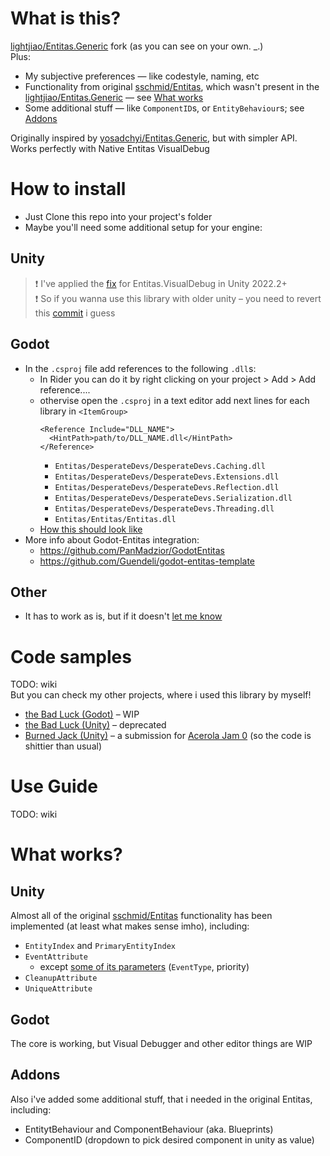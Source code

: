 # What is this?
[lightjiao/Entitas.Generic](https://github.com/lightjiao/Entitas.Generic) fork (as you can see on your own. _.)  
Plus:
- My subjective preferences — like codestyle, naming, etc
- Functionality from original [sschmid/Entitas](https://github.com/sschmid/Entitas), which wasn't present in the [lightjiao/Entitas.Generic](https://github.com/lightjiao/Entitas.Generic) — see [What works](https://github.com/rapushka/Entitas.Generic/blob/main/README.md#what-works)
- Some additional stuff — like `ComponentID`s, or `EntityBehaviour`s; see [Addons](https://github.com/rapushka/Entitas.Generic/blob/main/README.md#addons)

Originally inspired by [yosadchyi/Entitas.Generic](https://github.com/yosadchyi/Entitas.Generic), but with simpler API. Works perfectly with Native Entitas VisualDebug

# How to install
- Just Clone this repo into your project's folder
- Maybe you'll need some additional setup for your engine:

## Unity
> ❗ I've applied the [fix](https://github.com/sschmid/Entitas/issues/1067#issuecomment-1623734894) for Entitas.VisualDebug in Unity 2022.2+  
> ❗ So if you wanna use this library with older unity – you need to revert this [commit](https://github.com/rapushka/Entitas.Generic/commit/598154ca6e7079e9a9a3d79a9002f93ed931f86f) i guess

## Godot
- In the `.csproj` file add references to the following `.dll`s:
  - In Rider you can do it by right clicking on your project > Add > Add reference....
  - othervise open the `.csproj` in a text editor add next lines for each library in `<ItemGroup>`
    ```
    <Reference Include="DLL_NAME">
      <HintPath>path/to/DLL_NAME.dll</HintPath>
    </Reference>
    ```
    - `Entitas/DesperateDevs/DesperateDevs.Caching.dll`
    - `Entitas/DesperateDevs/DesperateDevs.Extensions.dll`
    - `Entitas/DesperateDevs/DesperateDevs.Reflection.dll`
    - `Entitas/DesperateDevs/DesperateDevs.Serialization.dll`
    - `Entitas/DesperateDevs/DesperateDevs.Threading.dll`
    - `Entitas/Entitas/Entitas.dll`
  - [How this should look like](https://github.com/rapushka/RerollKnight-godot/blob/dev/src/RerollKnight.csproj)
- More info about Godot-Entitas integration:
  - https://github.com/PanMadzior/GodotEntitas
  - https://github.com/Guendeli/godot-entitas-template


## Other
- It has to work as is, but if it doesn't [let me know](https://github.com/rapushka/Entitas.Generic/issues/new)

# Code samples
TODO: wiki  
But you can check my other projects, where i used this library by myself!
- [the Bad Luck (Godot)](https://github.com/rapushka/RerollKnight-godot) – WIP
- [the Bad Luck (Unity)](https://github.com/rapushka/RerollKnight) – deprecated
- [Burned Jack (Unity)](https://github.com/rapushka/acerola-jam-0/tree/main/src/21-Deckbuilder) – a submission for [Acerola Jam 0](https://itch.io/jam/acerola-jam-0) (so the code is shittier than usual)

# Use Guide
TODO: wiki

# What works?
## Unity
Almost all of the original [sschmid/Entitas](https://github.com/sschmid/Entitas) functionality has been implemented (at least what makes sense imho), including:
- `EntityIndex` and `PrimaryEntityIndex`
- `EventAttribute`
  - except [some of its parameters](https://github.com/sschmid/Entitas/wiki/Attributes#parameters) (`EventType`, priority)
- `CleanupAttribute`
- `UniqueAttribute`

## Godot
The core is working, but Visual Debugger and other editor things are WIP

## Addons
Also i've added some additional stuff, that i needed in the original Entitas, including:
- EntitytBehaviour and ComponentBehaviour (aka. Blueprints)
- ComponentID (dropdown to pick desired component in unity as value)
